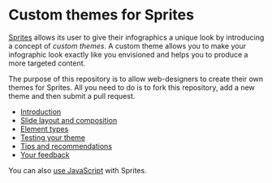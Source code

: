 Custom themes for Sprites
=========================

[Sprites](https://spritesapp.com) allows its user to give their infographics a unique look by introducing a concept of _custom themes_. A custom theme allows you to make your infographic look exactly like you envisioned and helps you to produce a more targeted content.

The purpose of this repository is to allow web-designers to create their own themes for Sprites. All you need to do is to fork this repository, add a new theme and then submit a pull request.

- [Introduction](https://github.com/spritesapp/sprites-themes/wiki/Introduction)
- [Slide layout and composition](https://github.com/spritesapp/sprites-themes/wiki/Slide-layout-and-composition)
- [Element types](https://github.com/spritesapp/sprites-themes/wiki/Element-types)
- [Testing your theme](https://github.com/spritesapp/sprites-themes/wiki/Testing-your-theme)
- [Tips and recommendations](https://github.com/spritesapp/sprites-themes/wiki/Tips-and-recommendations)
- [Your feedback](https://github.com/spritesapp/sprites-themes/wiki/Your-feedback)

You can also [use JavaScript](https://github.com/spritesapp/sprites-sdk) with Sprites.

